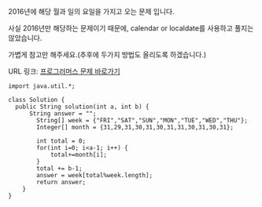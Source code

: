 2016년에 해당 월과 일의 요일을 가지고 오는 문제 입니다.

사실 2016년만 해당하는 문제이기 때문에, calendar or localdate를 사용하고 풀지는 않았습니다.

가볍게 참고만 해주세요.(추후에 두가지 방법도 올리도록 하겠습니다.)

URL 링크: [프로그러머스 문제 바로가기](https://programmers.co.kr/learn/courses/30/lessons/12901?language=java)

```{.java}
import java.util.*;

class Solution {
  public String solution(int a, int b) {
      String answer = "";
        String[] week = {"FRI","SAT","SUN","MON","TUE","WED","THU"};
        Integer[] month = {31,29,31,30,31,30,31,31,30,31,30,31};

        int total = 0;
        for(int i=0; i<a-1; i++) {
            total+=month[i];
        }
        total += b-1;
        answer = week[total%week.length];
        return answer;
    }
}

```
